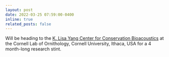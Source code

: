 ```yaml
---
layout: post
date: 2022-03-25 07:59:00-0400
inline: true
related_posts: false
---
```


Will be heading to the [K. Lisa Yang Center for Conservation Bioacoustics](https://www.birds.cornell.edu/ccb/) at the Cornell Lab of Ornithology, Cornell University, Ithaca, USA for a 4 month-long research stint.  
